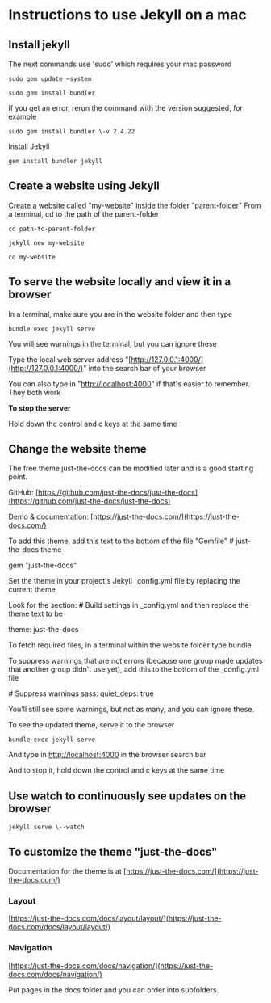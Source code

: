 # Instructions to use Jekyll on a mac

## Install jekyll

The next commands use 'sudo' which requires your mac password

    sudo gem update –system

    sudo gem install bundler

If you get an error, rerun the command with the version suggested, for example

    sudo gem install bundler \-v 2.4.22

Install Jekyll

    gem install bundler jekyll

## Create a website using Jekyll

Create a website called "my-website" inside the folder "parent-folder" From a
terminal, cd to the path of the parent-folder

    cd path-to-parent-folder

    jekyll new my-website

    cd my-website

## To serve the website locally and view it in a browser

In a terminal, make sure you are in the website folder and then type

    bundle exec jekyll serve

You will see warnings in the terminal, but you can ignore these

Type the local web server address
"[http://127.0.0.1:4000/](http://127.0.0.1:4000/)" into the search bar of your
browser

You can also type in "[http://localhost:4000](http://localhost:4000)" if that's
easier to remember. They both work

**To stop the server**

Hold down the control and c keys at the same time

## Change the website theme

The free theme just-the-docs can be modified later and is a good starting point.

GitHub:
[https://github.com/just-the-docs/just-the-docs](https://github.com/just-the-docs/just-the-docs)

Demo & documentation: [https://just-the-docs.com/](https://just-the-docs.com/)

To add this theme, add this text to the bottom of the file "Gemfile" \#
just-the-docs theme

gem "just-the-docs"

Set the theme in your project's Jekyll \_config.yml file by replacing the
current theme

Look for the section: \# Build settings in \_config.yml and then replace the
theme text to be

theme: just-the-docs

To fetch required files, in a terminal within the website folder type bundle

To suppress warnings that are not errors (because one group made updates that
another group didn't use yet), add this to the bottom of the \_config.yml file

\# Suppress warnings sass: quiet_deps: true

You'll still see some warnings, but not as many, and you can ignore these.

To see the updated theme, serve it to the browser

    bundle exec jekyll serve

And type in [http://localhost:4000](http://localhost:4000) in the browser search
bar

And to stop it, hold down the control and c keys at the same time

## Use watch to continuously see updates on the browser

    jekyll serve \--watch

## To customize the theme "just-the-docs"

Documentation for the theme is at
[https://just-the-docs.com/](https://just-the-docs.com/)

### Layout

[https://just-the-docs.com/docs/layout/layout/](https://just-the-docs.com/docs/layout/layout/)

### Navigation

[https://just-the-docs.com/docs/navigation/](https://just-the-docs.com/docs/navigation/)

Put pages in the docs folder and you can order into subfolders.
